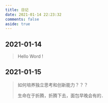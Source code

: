 ```yaml
---
title: 日记
date: 2021-01-14 22:23:32
comments: false
aside: true
---
```


## 2021-01-14

> Hello Word !

## 2021-01-15

> 如何培养独立思考和创新能力？？？
>
> 生命在于折腾，折腾下去，面包早晚会有的．

